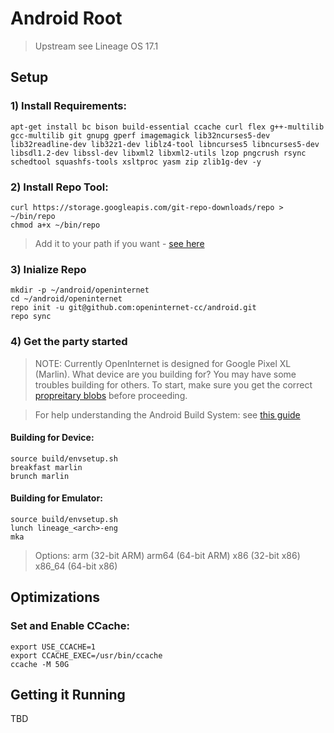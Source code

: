 # Android Root

> Upstream see Lineage OS 17.1 

## Setup

### 1) Install Requirements:

```
apt-get install bc bison build-essential ccache curl flex g++-multilib gcc-multilib git gnupg gperf imagemagick lib32ncurses5-dev lib32readline-dev lib32z1-dev liblz4-tool libncurses5 libncurses5-dev libsdl1.2-dev libssl-dev libxml2 libxml2-utils lzop pngcrush rsync schedtool squashfs-tools xsltproc yasm zip zlib1g-dev -y
```

### 2) Install Repo Tool:

```
curl https://storage.googleapis.com/git-repo-downloads/repo > ~/bin/repo
chmod a+x ~/bin/repo
```

> Add it to your path if you want - [see here](https://harryyoud.co.uk/lineage-previews/283946/2/devices/marlin/build#put-the-bin-directory-in-your-path-of-execution)


### 3) Inialize Repo

```
mkdir -p ~/android/openinternet
cd ~/android/openinternet
repo init -u git@github.com:openinternet-cc/android.git
repo sync
```

### 4) Get the party started

> NOTE: Currently OpenInternet is designed for Google Pixel XL (Marlin). What device are you building for? You may have some troubles building for others. To start, make sure you get the correct [propreitary blobs](https://gist.github.com/gWOLF3/30c2339442cc9b58e68aa2a1d373238e) before proceeding.

> For help understanding the Android Build System: see [this guide](https://elinux.org/Android_Build_System)

#### Building for Device:
```
source build/envsetup.sh
breakfast marlin
brunch marlin
```

#### Building for Emulator:
```
source build/envsetup.sh
lunch lineage_<arch>-eng
mka
```
> Options:
> arm (32-bit ARM)
> arm64 (64-bit ARM)
> x86 (32-bit x86)
> x86_64 (64-bit x86)

## Optimizations

### Set and Enable CCache:
```
export USE_CCACHE=1
export CCACHE_EXEC=/usr/bin/ccache
ccache -M 50G
```

## Getting it Running

TBD
